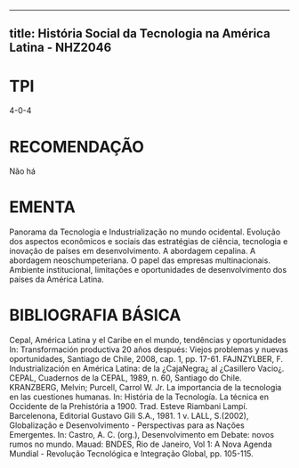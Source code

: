 
---
title: História Social da Tecnologia na América Latina - NHZ2046 
---

# TPI

4-0-4

# RECOMENDAÇÃO

Não há

# EMENTA

Panorama da Tecnologia e Industrialização no mundo ocidental. Evolução dos aspectos econômicos e sociais das estratégias de ciência, tecnologia e inovação de países em desenvolvimento. A abordagem cepalina. A abordagem neoschumpeteriana. O papel das empresas multinacionais. Ambiente institucional, limitações e oportunidades de desenvolvimento dos países da América Latina.

# BIBLIOGRAFIA BÁSICA

Cepal, América Latina y el Caribe en el mundo, tendências y oportunidades In: Transformación productiva 20 años después: Viejos problemas y nuevas oportunidades, Santiago de Chile, 2008, cap. 1, pp. 17-61.
FAJNZYLBER, F. Industrialización en América Latina: de la ¿CajaNegra¿ al ¿Casillero Vacio¿. CEPAL, Cuadernos de la CEPAL, 1989, n. 60, Santiago do Chile.
KRANZBERG, Melvin; Purcell, Carrol W. Jr. La importancia de la tecnologia en las cuestiones humanas. In: História de la Tecnología. La técnica en Occidente de la Prehistória a 1900. Trad. Esteve Riambani Lampí. Barcelenona, Editorial Gustavo Gili S.A., 1981. 1 v. 
LALL, S.(2002), Globalização e Desenvolvimento - Perspectivas para as Nações Emergentes. In: Castro, A. C. (org.), Desenvolvimento em Debate: novos rumos no mundo. Mauad: BNDES, Rio de Janeiro, Vol 1: A Nova Agenda Mundial - Revolução Tecnológica e Integração Global, pp. 105-115.
        